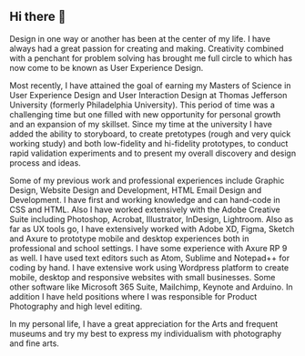 ## Hi there 👋

Design in one way or another has been at the center of my life. I have always had a great passion for creating and making. Creativity combined with a penchant for problem solving has brought me full circle to which has now come to be known as User Experience Design.

Most recently, I have attained the goal of earning my Masters of Science in User Experience Design and User Interaction Design at Thomas Jefferson University (formerly Philadelphia University). This period of time was a challenging time but one filled with new opportunity for personal growth and an expansion of my skillset. Since my time at the university I have added the ability to storyboard, to create pretotypes (rough and very quick working study) and both low-fidelity and hi-fidelity prototypes, to conduct rapid validation experiments and to present my overall discovery and design process and ideas.

Some of my previous work and professional experiences include Graphic Design, Website Design and Development, HTML Email Design and Development. I have first and working knowledge and can hand-code in CSS and HTML. Also I have worked extensively with the Adobe Creative Suite including Photoshop, Acrobat, Illustrator, InDesign, Lightroom. Also as far as UX tools go, I have extensively worked with Adobe XD, Figma, Sketch and Axure to prototype mobile and desktop experiences both in professional and school settings. I have some experience with Axure RP 9 as well. I have used text editors such as Atom, Sublime and Notepad++ for coding by hand. I have extensive work using Wordpress platform to create mobile, desktop and responsive websites with small businesses. Some other software like Microsoft 365 Suite, Mailchimp, Keynote and Arduino. In addition I have held positions where I was responsible for Product Photography and high level editing.

In my personal life, I have a great appreciation for the Arts and frequent museums and try my best to express my individualism with photography and fine arts.

